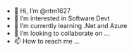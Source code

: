 - 👋 Hi, I’m @ntm1627
- 👀 I’m interested in Software Devt
- 🌱 I’m currently learning .Net and Azure
- 💞️ I’m looking to collaborate on ...
- 📫 How to reach me ...

<!---
ntm1627/ntm1627 is a ✨ special ✨ repository because its `README.md` (this file) appears on your GitHub profile.
You can click the Preview link to take a look at your changes.
--->
